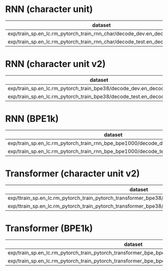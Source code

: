 # RNN (character unit)
|dataset|Snt|Wrd|Corr|Sub|Del|Ins|Err|S.Err|
|---|---|---|---|---|---|---|---|---|
|exp/train_sp.en_lc.rm_pytorch_train_rnn_char/decode_dev.en_decode_rnn_char|1071|18651|91.3|7.8|0.8|1.0|**9.6**|62.7|
|exp/train_sp.en_lc.rm_pytorch_train_rnn_char/decode_test.en_decode_rnn_char|2048|36336|90.7|8.3|0.9|1.2|**10.4**|62.1|

# RNN (character unit v2)
|dataset|Snt|Wrd|Corr|Sub|Del|Ins|Err|S.Err|
|---|---|---|---|---|---|---|---|---|
|exp/train_sp.en_lc.rm_pytorch_train_bpe38/decode_dev.en_decode_rnn_char|1071|18651|92.4|6.9|0.7|1.0|**8.6**|58.3|
|exp/train_sp.en_lc.rm_pytorch_train_bpe38/decode_test.en_decode_rnn_char|2048|36336|92.2|7.0|0.8|1.1|**8.9**|56.5|

# RNN (BPE1k)
|dataset|Snt|Wrd|Corr|Sub|Del|Ins|Err|S.Err|
|---|---|---|---|---|---|---|---|---|
|exp/train_sp.en_lc.rm_pytorch_train_rnn_bpe_bpe1000/decode_dev.en_decode_rnn_char|1071|18651|93.4|6.0|0.6|1.1|**7.7**|54.3|
|exp/train_sp.en_lc.rm_pytorch_train_rnn_bpe_bpe1000/decode_test.en_decode_rnn_char|2048|36336|93.1|6.1|0.8|1.0|**7.9**|53.1|


# Transformer (character unit v2)
|dataset|Snt|Wrd|Corr|Sub|Del|Ins|Err|S.Err|
|---|---|---|---|---|---|---|---|---|
|exp/ttrain_sp.en_lc.rm_pytorch_train_pytorch_transformer_bpe38/decode_dev.en_decode_pytorch_transformer|1071|18651|93.1|6.2|0.6|1.1|**8.0**|52.3|
|exp/ttrain_sp.en_lc.rm_pytorch_train_pytorch_transformer_bpe38/decode_test.en_decode_pytorch_transformer|2048|36336|92.7|6.7|0.7|1.0|**8.4**|53.9|

# Transformer (BPE1k)
|dataset|Snt|Wrd|Corr|Sub|Del|Ins|Err|S.Err|
|---|---|---|---|---|---|---|---|---|
|exp/train_sp.en_lc.rm_pytorch_train_pytorch_transformer_bpe_bpe1000/decode_dev.en_decode_rnn_char|1071|18651|93.9|5.5|0.7|1.0|**7.1**|52.5|
|exp/train_sp.en_lc.rm_pytorch_train_pytorch_transformer_bpe_bpe1000/decode_test.en_decode_rnn_char|2048|36336|93.8|5.5|0.7|0.9|**7.2**|50.0|

